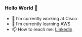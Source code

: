 ### Hello World 👋

- 🔭 I’m currently working at Cisco 
- 🌱 I’m currently learning AWS
- 📫 How to reach me: [Linkedin](https://www.linkedin.com/in/chase-chengtao-wang)

